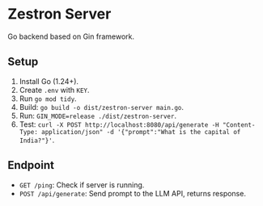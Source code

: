 # Zestron Server

Go backend based on Gin framework.

## Setup
1. Install Go (1.24+).
2. Create `.env` with `KEY`.
3. Run `go mod tidy`.
4. Build: `go build -o dist/zestron-server main.go`.
5. Run: `GIN_MODE=release ./dist/zestron-server`.
6. Test: `curl -X POST http://localhost:8080/api/generate -H "Content-Type: application/json" -d '{"prompt":"What is the capital of India?"}'`.

## Endpoint
- `GET /ping`: Check if server is running.
- `POST /api/generate`: Send prompt to the LLM API, returns response.
